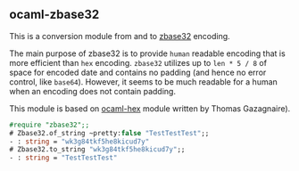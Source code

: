 ## ocaml-zbase32

This is a conversion module from and to [zbase32](http://philzimmermann.com/docs/human-oriented-base-32-encoding.txt)
encoding. 

The main purpose of zbase32 is to provide `human` readable encoding that is more efficient than `hex` encoding.
`zbase32` utilizes up to `len * 5 / 8` of space for encoded date and contains no padding (and hence no error control, like `base64`). However, it seems to be much readable for a human when an encoding does not contain padding.

This module is based on [ocaml-hex](https://github.com/mirage/ocaml-hex) module written by Thomas Gazagnaire).

```ocaml
#require "zbase32";;
# Zbase32.of_string ~pretty:false "TestTestTest";;
- : string = "wk3g84tkf5he8kicud7y"
# Zbase32.to_string "wk3g84tkf5he8kicud7y";;
- : string = "TestTestTest"
```